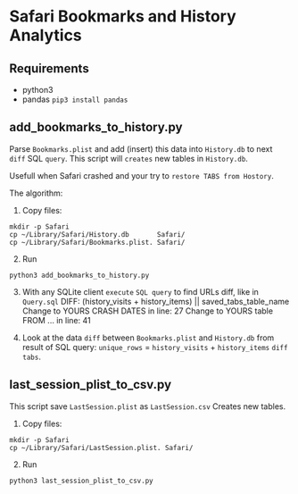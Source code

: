 # Safari Bookmarks and History Analytics

## Requirements

* python3
* pandas
`pip3 install pandas`


## add_bookmarks_to_history.py

Parse `Bookmarks.plist` and add (insert) this data into `History.db` to next `diff` SQL `query`. This script will `creates` new tables in `History.db`.

Usefull when Safari crashed and your try to `restore TABS from Hostory`.

The algorithm:

1. Copy files:

```shell
mkdir -p Safari
cp ~/Library/Safari/History.db       Safari/
cp ~/Library/Safari/Bookmarks.plist. Safari/
```

2. Run
```shell
python3 add_bookmarks_to_history.py
```

3. With any SQLite client `execute` `SQL query` to find URLs diff, like in `Query.sql`
    DIFF: (history_visits + history_items) || saved_tabs_table_name
    Change to YOURS CRASH DATES in line: 27
    Change to YOURS table FROM ... in line: 41

4. Look at the data `diff` between `Bookmarks.plist` and `History.db`  from result of SQL query:
    `unique_rows` = `history_visits` + `history_items` `diff` `tabs`.


## last_session_plist_to_csv.py

This script save `LastSession.plist` as `LastSession.csv`
Creates new tables.

1. Copy files:

```shell
mkdir -p Safari
cp ~/Library/Safari/LastSession.plist. Safari/
```

2. Run 

```shell
python3 last_session_plist_to_csv.py
```
